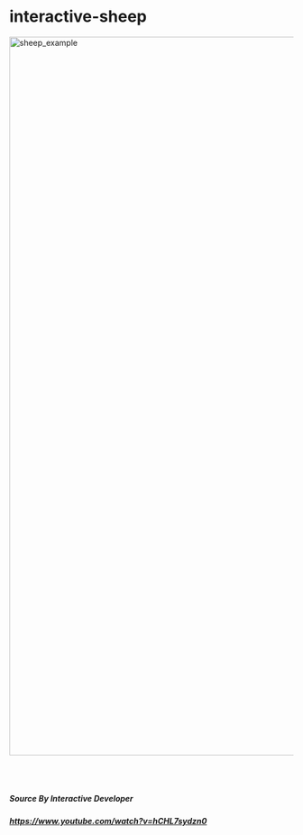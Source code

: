 # interactive-sheep

<img width="1275" alt="sheep_example" src="https://user-images.githubusercontent.com/85836879/147619044-e03f0a9d-9281-4c55-8302-94eae7765c4a.png">







<br><br>

##### Source By Interactive Developer
##### https://www.youtube.com/watch?v=hCHL7sydzn0
